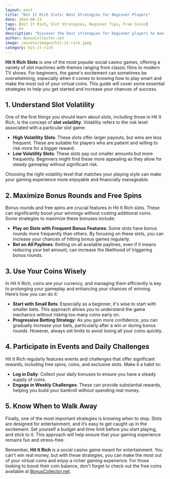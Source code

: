 ```yaml
---
layout: post  
title: "Hit It Rich Slots: Best Strategies for Beginner Players"
date: 2024-08-13  
tags: [Hit It Rich, Slot Strategies, Beginner Tips, Free Coins]  
lang: en  
description: "Discover the best strategies for beginner players to maximize their chances of winning big in Hit It Rich slots."
author: BonusCollector.net
image: /assets/images/hit-it-rich.jpeg
category: hit-it-rich
---
```


**Hit It Rich Slots** is one of the most popular social casino games, offering a variety of slot machines with themes ranging from classic films to modern TV shows. For beginners, the game's excitement can sometimes be overwhelming, especially when it comes to knowing how to play smart and make the most out of your virtual coins. This guide will cover some essential strategies to help you get started and increase your chances of success.

## 1. **Understand Slot Volatility**

One of the first things you should learn about slots, including those in Hit It Rich, is the concept of **slot volatility**. Volatility refers to the risk level associated with a particular slot game:

- **High Volatility Slots**: These slots offer larger payouts, but wins are less frequent. These are suitable for players who are patient and willing to risk more for a bigger reward.
- **Low Volatility Slots**: These slots pay out smaller amounts but more frequently. Beginners might find these more appealing as they allow for steady gameplay without significant risk.

Choosing the right volatility level that matches your playing style can make your gaming experience more enjoyable and financially manageable.

## 2. **Maximize Bonus Rounds and Free Spins**

Bonus rounds and free spins are crucial features in Hit It Rich slots. These can significantly boost your winnings without costing additional coins. Some strategies to maximize these bonuses include:

- **Play on Slots with Frequent Bonus Features**: Some slots have bonus rounds more frequently than others. By focusing on these slots, you can increase your chances of hitting bonus games regularly.
- **Bet on All Paylines**: Betting on all available paylines, even if it means reducing your bet amount, can increase the likelihood of triggering bonus rounds.

## 3. **Use Your Coins Wisely**

In Hit It Rich, coins are your currency, and managing them efficiently is key to prolonging your gameplay and enhancing your chances of winning. Here’s how you can do it:

- **Start with Small Bets**: Especially as a beginner, it's wise to start with smaller bets. This approach allows you to understand the game mechanics without risking too many coins early on.
- **Progressive Betting Strategy**: As you gain more confidence, you can gradually increase your bets, particularly after a win or during bonus rounds. However, always set limits to avoid losing all your coins quickly.

## 4. **Participate in Events and Daily Challenges**

Hit It Rich regularly features events and challenges that offer significant rewards, including free spins, coins, and exclusive slots. Make it a habit to:

- **Log in Daily**: Collect your daily bonuses to ensure you have a steady supply of coins.
- **Engage in Weekly Challenges**: These can provide substantial rewards, helping you build your bankroll without spending real money.

## 5. **Know When to Walk Away**

Finally, one of the most important strategies is knowing when to stop. Slots are designed for entertainment, and it’s easy to get caught up in the excitement. Set yourself a budget and time limit before you start playing, and stick to it. This approach will help ensure that your gaming experience remains fun and stress-free.

Remember, **Hit It Rich** is a social casino game meant for entertainment. You can't win real money, but with these strategies, you can make the most out of your virtual coins and enjoy a richer gaming experience. For those looking to boost their coin balance, don't forget to check out the free coins available at [BonusCollector.net](https://bonuscollector.net/hit-it-rich-free-coins/).